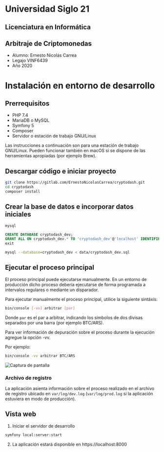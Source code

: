 # Universidad Siglo 21
## Licenciatura en Informática
## Arbitraje de Criptomonedas

* Alumno: Ernesto Nicolás Carrea
* Legajo VINF6439
* Año 2020

# Instalación en entorno de desarrollo

## Prerrequisitos

* PHP 7.4
* MariaDB o MySQL
* Symfony 5
* Composer
* Servidor o estación de trabajo GNU/Linux

Las instrucciones a continuación son para una estación de trabajo GNU/Linux. Pueden funcionar
también en macOS si se dispone de las herramientas apropiadas (por ejemplo Brew).

## Descargar código e iniciar proyecto

```bash
git clone https://gitlab.com/ErnestoNicolasCarrea/cryptodash.git
cd cryptodash
composer install
```

## Crear la base de datos e incorporar datos iniciales

```bash
mysql
```
```sql
CREATE DATABASE cryptodash_dev;
GRANT ALL ON cryptodash_dev.* TO 'cryptodash_dev'@'localhost' IDENTIFIED BY '123456';
exit
```
```bash
mysql --database=cryptodash_dev < data/cryptodash_dev.sql
```

## Ejecutar el proceso principal

El proceso principal puede ejecutarse manualmente. En un entorno de producción dicho proceso debería ejecutarse de forma programada a intervalos regulares o mediante un disparador.

Para ejecutar manualmente el proceso principal, utilice la siguiente sintáxis:

```bash
bin/console [-vv] arbitrar [par]
```

Donde `par` es el par a arbitrar, indicando los símbolos de dos divisas separados por una barra (por ejemplo BTC/ARS).

Para ver información de depuración sobre el proceso durante la ejecución agregue la opción -vv.

Por ejemplo:

```bash
bin/console -vv arbitrar BTC/ARS
```

![Captura de pantalla](https://cryptodash.vsign.com.ar/img/screenshot1.png)

### Archivo de registro

La aplicación asienta información sobre el proceso realizado en el archivo de registro ubicado en `var/log/dev.log` (`var/log/prod.log` si la aplicación estuviera en modo de producción).

## Vista web

1. Iniciar el servidor de desarrollo

```bash
symfony local:server:start
```

2. La aplicación estará disponible en https://localhost:8000


